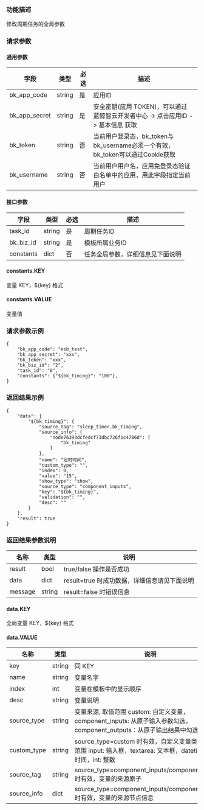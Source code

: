### 功能描述

修改周期任务的全局参数

### 请求参数

#### 通用参数
|   字段           |  类型       | 必选     |  描述             |
|-----------------|-------------|---------|------------------|
|   bk_app_code   |   string    |   是    |  应用ID |
|   bk_app_secret |   string    |   是    |  安全密钥(应用 TOKEN)，可以通过 蓝鲸智云开发者中心 -> 点击应用ID -> 基本信息 获取 |
|   bk_token      |   string    |   否    |  当前用户登录态，bk_token与bk_username必须一个有效，bk_token可以通过Cookie获取  |
|   bk_username   |   string    |   否    |  当前用户用户名，应用免登录态验证白名单中的应用，用此字段指定当前用户              |

#### 接口参数

| 字段          |  类型       | 必选   |  描述             |
|---------------|------------|--------|------------------|
|   task_id    |   string     |   是   |  周期任务ID |
|   bk_biz_id    |   string     |   是   |  模板所属业务ID |
|   constants    |   dict     |   否   | 任务全局参数，详细信息见下面说明 |

#### constants.KEY

变量 KEY，${key} 格式

#### constants.VALUE

变量值

### 请求参数示例

```
{
    "bk_app_code": "esb_test",
    "bk_app_secret": "xxx",
    "bk_token": "xxx",
    "bk_biz_id": "2",
    "task_id": "8",
    "constants": {"${bk_timing}": "100"},
}
```

### 返回结果示例

```
{
    "data": {
        "${bk_timing}": {
            "source_tag": "sleep_timer.bk_timing",
            "source_info": {
                "node76393dcfedcf73dbc726f1c4786d": [
                    "bk_timing"
                ]
            },
            "name": "定时时间",
            "custom_type": "",
            "index": 0,
            "value": "15",
            "show_type": "show",
            "source_type": "component_inputs",
            "key": "${bk_timing}",
            "validation": "",
            "desc": ""
        }
    },
    "result": true
}
```

### 返回结果参数说明

|   名称   |  类型  |           说明             |
| ------------ | ---------- | ------------------------------ |
|  result      |    bool    |      true/false 操作是否成功     |
|  data        |    dict      |      result=true 时成功数据，详细信息请见下面说明     |
|  message        |    string      |      result=false 时错误信息     |

#### data.KEY
全局变量 KEY，${key} 格式

#### data.VALUE

|   名称   |  类型  |           说明             |
| ------------ | ---------- | ------------------------------ |
|  key      |    string    |      同 KEY     |
|  name      |    string    |      变量名字    |
|  index      |    int    |      变量在模板中的显示顺序    |
|  desc      |    string    |      变量说明   |
|  source_type      |    string    |      变量来源, 取值范围 custom: 自定义变量，component_inputs: 从原子输入参数勾选，component_outputs：从原子输出结果中勾选   |
|  custom_type      |    string    |      source_type=custom 时有效，自定义变量类型， 取值范围 input: 输入框，textarea: 文本框，datetime: 日期时间，int: 整数|
|  source_tag      |    string    |      source_type=component_inputs/component_outputs 时有效，变量的来源原子   |
|  source_info   |   dict  |  source_type=component_inputs/component_outputs 时有效，变量的来源节点信息 |
